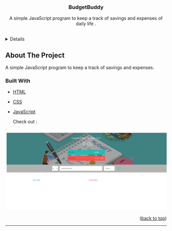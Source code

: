 
  
  
  

  
  
  

<h3  align="center">BudgetBuddy</h3>

  

<p  align="center">
A simple JavaScript program to keep a track of savings and expenses of daily life .
</p>

<br>

  
  
  
  
  

<details>



<ol>

<a  href="#about-the-project">About </a>

<ul>



</ul>




<a  href="#getting-started">Getting Started</a>

<ul>

<li><a  href="#prerequisites">Prerequisites</a></li>

</ul>

</li>

<li><a  href="#features">Features</a></li>

<li><a  href="#contact">Contact</a></li>

</ol>

</details>

  
  
  
  

## About The Project


A simple JavaScript program to keep a track of savings and expenses.

  

### Built With

  

* [HTML](https://developer.mozilla.org/en-US/docs/Web/HTML)

* [CSS](https://developer.mozilla.org/en-US/docs/Web/CSS)

* [JavaScript](https://www.javascript.com/)





  Check out :
  
<div  align="center">


  <img src="https://github.com/Sanikadalal/BudgetBuddy/blob/main/snips/snip1.png" alt="snip" >


</div>

  
  
  




  
  
  
  
  
  


  

<p  align="right">(<a  href="#top">back to top</a>)</p>

<hr>
